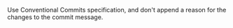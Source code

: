 Use Conventional Commits specification, and don't append a reason for the changes to the commit message.
